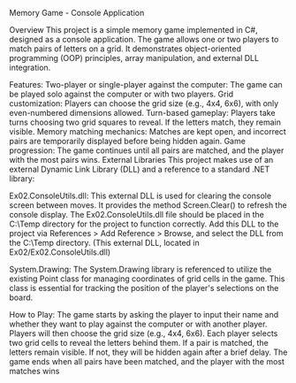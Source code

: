 Memory Game - Console Application

Overview
This project is a simple memory game implemented in C#, designed as a console application. The game allows one or two players to match pairs of letters on a grid. It demonstrates object-oriented programming (OOP) principles, array manipulation, and external DLL integration.

Features:
Two-player or single-player against the computer: The game can be played solo against the computer or with two players.
Grid customization: Players can choose the grid size (e.g., 4x4, 6x6), with only even-numbered dimensions allowed.
Turn-based gameplay: Players take turns choosing two grid squares to reveal. If the letters match, they remain visible.
Memory matching mechanics: Matches are kept open, and incorrect pairs are temporarily displayed before being hidden again.
Game progression: The game continues until all pairs are matched, and the player with the most pairs wins.
External Libraries
This project makes use of an external Dynamic Link Library (DLL) and a reference to a standard .NET library:

Ex02.ConsoleUtils.dll:
This external DLL is used for clearing the console screen between moves. It provides the method Screen.Clear() to refresh the console display.
The Ex02.ConsoleUtils.dll file should be placed in the C:\Temp directory for the project to function correctly.
Add this DLL to the project via References > Add Reference > Browse, and select the DLL from the C:\Temp directory.
(This external DLL, located in Ex02/Ex02.ConsoleUtils.dll)

System.Drawing:
The System.Drawing library is referenced to utilize the existing Point class for managing coordinates of grid cells in the game. 
This class is essential for tracking the position of the player's selections on the board.

How to Play:
The game starts by asking the player to input their name and whether they want to play against the computer or with another player.
Players will then choose the grid size (e.g., 4x4, 6x6).
Each player selects two grid cells to reveal the letters behind them.
If a pair is matched, the letters remain visible. If not, they will be hidden again after a brief delay.
The game ends when all pairs have been matched, and the player with the most matches wins
